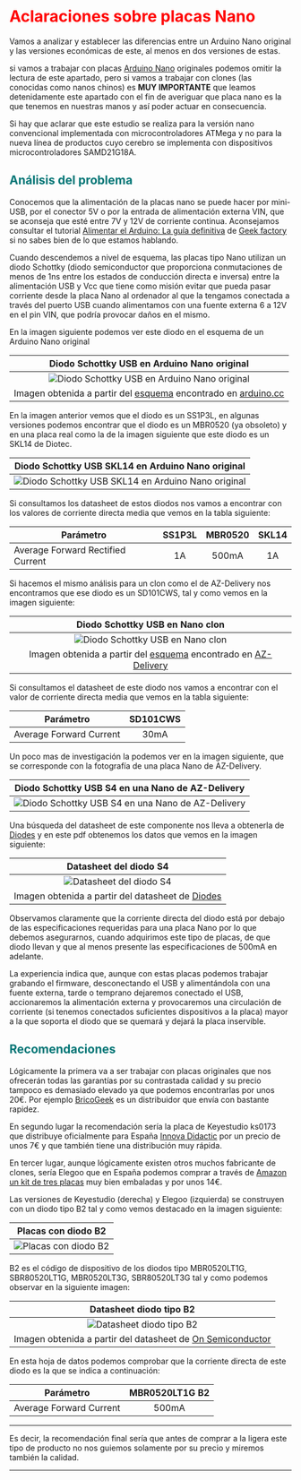 # <FONT COLOR=#FF0000>**Aclaraciones sobre placas Nano**</font>
Vamos a analizar y establecer las diferencias entre un Arduino Nano original y las versiones económicas de este, al menos en dos versiones de estas.

si vamos a trabajar con placas [Arduino Nano](https://search.arduino.cc/search?tab=&q=nano) originales podemos omitir la lectura de este apartado, pero si vamos a trabajar con clones (las conocidas como nanos chinos) es **MUY IMPORTANTE** que leamos detenidamente este apartado con el fin de averiguar que placa nano es la que tenemos en nuestras manos y así poder actuar en consecuencia.

Si hay que aclarar que este estudio se realiza para la versión nano convencional implementada con microcontroladores ATMega y no para la nueva línea de productos cuyo cerebro se implementa con dispositivos microcontroladores SAMD21G18A.

## <FONT COLOR=#007575>**Análisis del problema**</font>
Conocemos que la alimentación de la placas nano se puede hacer por mini-USB, por el conector 5V o por la entrada de alimentación externa VIN, que se aconseja que esté entre 7V y 12V de corriente continua. Aconsejamos consultar el tutorial [Alimentar el Arduino: La guía definitiva](https://www.geekfactory.mx/tutoriales/tutoriales-arduino/alimentar-el-arduino-la-guia-definitiva/) de [Geek factory](https://www.geekfactory.mx/) si no sabes bien de lo que estamos hablando.

Cuando descendemos a nivel de esquema, las placas tipo Nano utilizan un diodo Schottky (diodo semiconductor que proporciona conmutaciones de menos de 1ns entre los estados de conducción directa e inversa) entre la alimentación USB y Vcc que tiene como misión evitar que pueda pasar corriente desde la placa Nano al ordenador al que la tengamos conectada a través del puerto USB cuando alimentamos con una fuente externa 6 a 12V en el pin VIN, que podría provocar daños en el mismo.

En la imagen siguiente podemos ver este diodo en el esquema de un Arduino Nano original

<center>

| Diodo Schottky USB en Arduino Nano original |
|:-:|
| ![Diodo Schottky USB en Arduino Nano original](../../img/leer-antes/diodo-nano-original.png) |
| Imagen obtenida a partir del [esquema](https://www.arduino.cc/en/uploads/Main/Arduino_Nano-Rev3.2-SCH.pdf) encontrado en [arduino.cc](https://www.arduino.cc/) |

</center>

En la imagen anterior vemos que el diodo es un SS1P3L, en algunas versiones podemos encontrar que el diodo es un MBR0520 (ya obsoleto) y en una placa real como la de la imagen siguiente que este diodo es un SKL14 de Diotec.

<center>

| Diodo Schottky USB SKL14 en Arduino Nano original |
|:-:|
| ![Diodo Schottky USB SKL14 en Arduino Nano original](../../img/leer-antes/SKL14.png) |

</center>

Si consultamos los datasheet de estos diodos nos vamos a encontrar con los valores de corriente directa media que vemos en la tabla siguiente:

<center>

| Parámetro | SS1P3L | MBR0520 | SKL14 |
|---|:-:|:-:|:-:|
| Average Forward Rectified Current | 1A | 500mA | 1A |

</center>

Si hacemos el mismo análisis para un clon como el de AZ-Delivery nos encontramos que ese diodo es un SD101CWS, tal y como vemos en la imagen siguiente:

<center>

| Diodo Schottky USB en Nano clon |
|:-:|
| ![Diodo Schottky USB en Nano clon](../../img/leer-antes/diodo-nano-clon.png) |
| Imagen obtenida a partir del [esquema](https://cdn.shopify.com/s/files/1/1509/1638/files/Nano_V3_mit_CH340_Schematic.pdf?17911342447424002070) encontrado en [AZ-Delivery](https://www.az-delivery.de/es) |

</center>

Si consultamos el datasheet de este diodo nos vamos a encontrar con el valor de corriente directa media que vemos en la tabla siguiente:

<center>

| Parámetro | SD101CWS |
|---|:-:|
| Average Forward Current | 30mA |

</center>

Un poco mas de investigación la podemos ver en la imagen siguiente, que se corresponde con la fotografía de una placa Nano de AZ-Delivery.

<center>

| Diodo Schottky USB S4 en una Nano de AZ-Delivery |
|:-:|
| ![Diodo Schottky USB S4 en una Nano de AZ-Delivery](../../img/leer-antes/S4.png) |

</center>

Una búsqueda del datasheet de este componente nos lleva a obtenerla de [Diodes](https://www.diodes.com/) y en este pdf obtenemos los datos que vemos en la imagen siguiente:

<center>

| Datasheet del diodo S4 |
|:-:|
| ![Datasheet del diodo S4](../../img/leer-antes/S4-data.png) |
| Imagen obtenida a partir del datasheet de [Diodes](https://www.diodes.com/assets/Datasheets/ds30101.pdf) |

</center>

Observamos claramente que la corriente directa del diodo está por debajo de las especificaciones requeridas para una placa Nano por lo que debemos asegurarnos, cuando adquirimos este tipo de placas, de que diodo llevan y que al menos presente las especificaciones de 500mA en adelante.

La experiencia indica que, aunque con estas placas podemos trabajar grabando el firmware, desconectando el USB y alimentándola con una fuente externa, tarde o temprano dejaremos conectado el USB, accionaremos la alimentación externa y provocaremos una circulación de corriente (si tenemos conectados suficientes dispositivos a la placa) mayor a la que soporta el diodo que se quemará y dejará la placa inservible.

## <FONT COLOR=#007575>**Recomendaciones**</font>
Lógicamente la primera va a ser trabajar con placas originales que nos ofrecerán todas las garantías por su contrastada calidad y su precio tampoco es demasiado elevado ya que podemos encontrarlas por unos 20€. Por ejemplo [BricoGeek](https://tienda.bricogeek.com/arduino/12-arduino-nano-8058333490342.html) es un distribuidor que envía con bastante rapidez.

En segundo lugar la recomendación sería la placa de Keyestudio ks0173 que distribuye oficialmente para España [Innova Didactic](https://shop.innovadidactic.com/es/standard-placas-shields-y-kits/691-keyestudio-nano-3-0-chip-ch340-cable-usb.html) por un precio de unos 7€ y que también tiene una distribución muy rápida.

En tercer lugar, aunque lógicamente existen otros muchos fabricante de clones, sería Elegoo que en España podemos comprar a través de [Amazon un kit de tres placas](https://www.amazon.es/dp/B0716T2L77) muy bien embaladas y por unos 14€.

Las versiones de Keyestudio (derecha) y Elegoo (izquierda) se construyen con un diodo tipo B2 tal y como vemos destacado en la imagen siguiente:

<center>

| Placas con diodo B2 |
|:-:|
| ![Placas con diodo B2](../../img/leer-antes/B2-on-board.png) |

</center>

B2 es el código de dispositivo de los diodos tipo MBR0520LT1G, SBR80520LT1G, MBR0520LT3G, SBR80520LT3G tal y como podemos observar en la siguiente imagen:

<center>

| Datasheet diodo tipo B2 |
|:-:|
| ![Datasheet diodo tipo B2](../../img/leer-antes/B2-datasheet.png) |
| Imagen obtenida a partir del datasheet de [On Semiconductor](https://www.onsemi.com/pdf/datasheet/mbr0520lt1-d.pdf) |

</center>

En esta hoja de datos podemos comprobar que la corriente directa de este diodo es la que se indica a continuación:

<center>

| Parámetro | MBR0520LT1G B2 |
|---|:-:|
| Average Forward Current | 500mA |

</center>

***
Es decir, la recomendación final sería que antes de comprar a la ligera este tipo de producto no nos guiemos solamente por su precio y miremos también la calidad.
***
